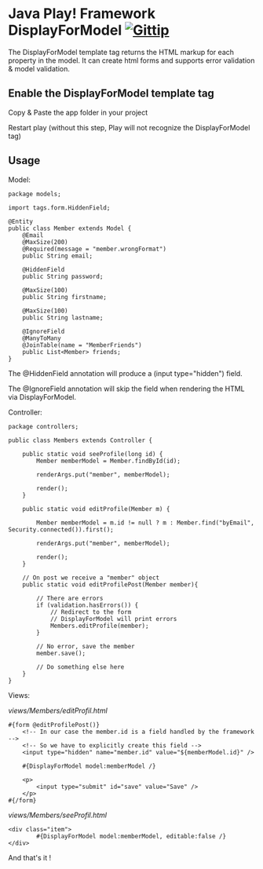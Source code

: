 Java Play! Framework DisplayForModel [![Gittip](http://badgr.co/gittip/fgribreau.png)](https://www.gittip.com/fgribreau/)
====================================

The DisplayForModel template tag returns the HTML markup for each property in the model. 
It can create html forms and supports error validation & model validation. 


Enable the DisplayForModel template tag
---------------------------------------

Copy & Paste the app folder in your project

Restart play (without this step, Play will not recognize the DisplayForModel tag)

Usage
-------

Model:

	package models;
	
	import tags.form.HiddenField;
	
	@Entity
	public class Member extends Model {
		@Email
		@MaxSize(200)
		@Required(message = "member.wrongFormat")
		public String email;

		@HiddenField
		public String password;

		@MaxSize(100)
		public String firstname;

		@MaxSize(100)
		public String lastname;
		
		@IgnoreField
		@ManyToMany
		@JoinTable(name = "MemberFriends")
		public List<Member> friends;
	}
	
The @HiddenField annotation will produce a (input type="hidden") field.

The @IgnoreField annotation will skip the field when rendering the HTML via DisplayForModel.

Controller:

	package controllers;
	
	public class Members extends Controller {
		
		public static void seeProfile(long id) {
			Member memberModel = Member.findById(id);
			
			renderArgs.put("member", memberModel);
			
			render();
		}
		
		public static void editProfile(Member m) {
			
			Member memberModel = m.id != null ? m : Member.find("byEmail", Security.connected()).first();

			renderArgs.put("member", memberModel);

			render();
		}
		
		// On post we receive a "member" object
		public static void editProfilePost(Member member){
			
			// There are errors
			if (validation.hasErrors()) {
				// Redirect to the form
				// DisplayForModel will print errors
				Members.editProfile(member);
			}
			
			// No error, save the member
			member.save();
			
			// Do something else here
		}
	}
	
Views:

_views/Members/editProfil.html_

	#{form @editProfilePost()}
		<!-- In our case the member.id is a field handled by the framework -->
		<!-- So we have to explicitly create this field -->
		<input type="hidden" name="member.id" value="${memberModel.id}" />
		
		#{DisplayForModel model:memberModel /}

		<p>
			<input type="submit" id="save" value="Save" />
		</p>
	#{/form}


_views/Members/seeProfil.html_

	<div class="item">
			#{DisplayForModel model:memberModel, editable:false /}
	</div>

And that's it !
